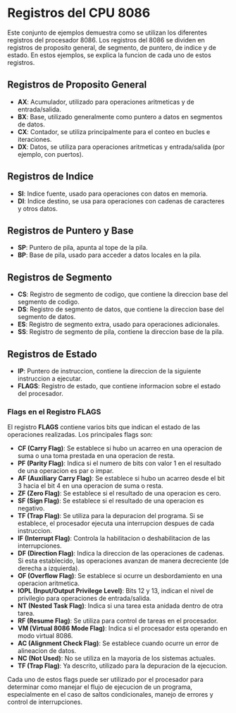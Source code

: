 # Registros del CPU 8086

Este conjunto de ejemplos demuestra como se utilizan los diferentes registros del procesador 8086. Los registros del 8086 se dividen en registros de proposito general, de segmento, de puntero, de indice y de estado. En estos ejemplos, se explica la funcion de cada uno de estos registros.

## Registros de Proposito General

- **AX**: Acumulador, utilizado para operaciones aritmeticas y de entrada/salida.
- **BX**: Base, utilizado generalmente como puntero a datos en segmentos de datos.
- **CX**: Contador, se utiliza principalmente para el conteo en bucles e iteraciones.
- **DX**: Datos, se utiliza para operaciones aritmeticas y entrada/salida (por ejemplo, con puertos).

## Registros de Indice

- **SI**: Indice fuente, usado para operaciones con datos en memoria.
- **DI**: Indice destino, se usa para operaciones con cadenas de caracteres y otros datos.

## Registros de Puntero y Base

- **SP**: Puntero de pila, apunta al tope de la pila.
- **BP**: Base de pila, usado para acceder a datos locales en la pila.

## Registros de Segmento

- **CS**: Registro de segmento de codigo, que contiene la direccion base del segmento de codigo.
- **DS**: Registro de segmento de datos, que contiene la direccion base del segmento de datos.
- **ES**: Registro de segmento extra, usado para operaciones adicionales.
- **SS**: Registro de segmento de pila, contiene la direccion base de la pila.

## Registros de Estado

- **IP**: Puntero de instruccion, contiene la direccion de la siguiente instruccion a ejecutar.
- **FLAGS**: Registro de estado, que contiene informacion sobre el estado del procesador.

### Flags en el Registro **FLAGS**

El registro **FLAGS** contiene varios bits que indican el estado de las operaciones realizadas. Los principales flags son:

- **CF (Carry Flag)**: Se establece si hubo un acarreo en una operacion de suma o una toma prestada en una operacion de resta.
- **PF (Parity Flag)**: Indica si el numero de bits con valor 1 en el resultado de una operacion es par o impar.
- **AF (Auxiliary Carry Flag)**: Se establece si hubo un acarreo desde el bit 3 hacia el bit 4 en una operacion de suma o resta.
- **ZF (Zero Flag)**: Se establece si el resultado de una operacion es cero.
- **SF (Sign Flag)**: Se establece si el resultado de una operacion es negativo.
- **TF (Trap Flag)**: Se utiliza para la depuracion del programa. Si se establece, el procesador ejecuta una interrupcion despues de cada instruccion.
- **IF (Interrupt Flag)**: Controla la habilitacion o deshabilitacion de las interrupciones.
- **DF (Direction Flag)**: Indica la direccion de las operaciones de cadenas. Si esta establecido, las operaciones avanzan de manera decreciente (de derecha a izquierda).
- **OF (Overflow Flag)**: Se establece si ocurre un desbordamiento en una operacion aritmetica.
- **IOPL (Input/Output Privilege Level)**: Bits 12 y 13, indican el nivel de privilegio para operaciones de entrada/salida.
- **NT (Nested Task Flag)**: Indica si una tarea esta anidada dentro de otra tarea.
- **RF (Resume Flag)**: Se utiliza para control de tareas en el procesador.
- **VM (Virtual 8086 Mode Flag)**: Indica si el procesador esta operando en modo virtual 8086.
- **AC (Alignment Check Flag)**: Se establece cuando ocurre un error de alineacion de datos.
- **NC (Not Used)**: No se utiliza en la mayoria de los sistemas actuales.
- **TF (Trap Flag)**: Ya descrito, utilizado para la depuracion de la ejecucion.

Cada uno de estos flags puede ser utilizado por el procesador para determinar como manejar el flujo de ejecucion de un programa, especialmente en el caso de saltos condicionales, manejo de errores y control de interrupciones.
